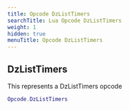 ```yaml
---
title: Opcode DzListTimers
searchTitle: Lua Opcode DzListTimers
weight: 1
hidden: true
menuTitle: Opcode DzListTimers
---
```

## DzListTimers

This represents a DzListTimers opcode
```lua
Opcode.DzListTimers
```